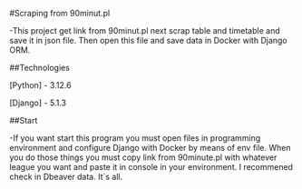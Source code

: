 #Scraping from 90minut.pl

-This project get link from 90minut.pl next scrap table and timetable and save it in json file.
Then open this file and save data in Docker with Django ORM.

##Technologies

[Python] - 3.12.6

[Django] - 5.1.3

##Start

-If you want start this program you must open files in programming environment and configure Django with Docker by means of env file. When you do those things you must copy link from 90minute.pl
with whatever league you want and paste it in console in your environment. I recommened check in Dbeaver data. It`s all.

